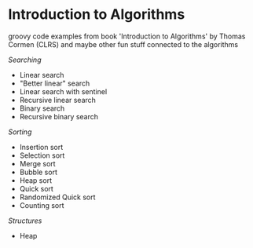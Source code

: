 # Introduction to Algorithms

groovy code examples from book 'Introduction to Algorithms' by Thomas Cormen (CLRS) and maybe other fun stuff connected to the algorithms

*Searching*
- Linear search
- "Better linear" search
- Linear search with sentinel
- Recursive linear search
- Binary search
- Recursive binary search

*Sorting*
- Insertion sort
- Selection sort
- Merge sort
- Bubble sort
- Heap sort
- Quick sort
- Randomized Quick sort
- Counting sort

*Structures*
- Heap

